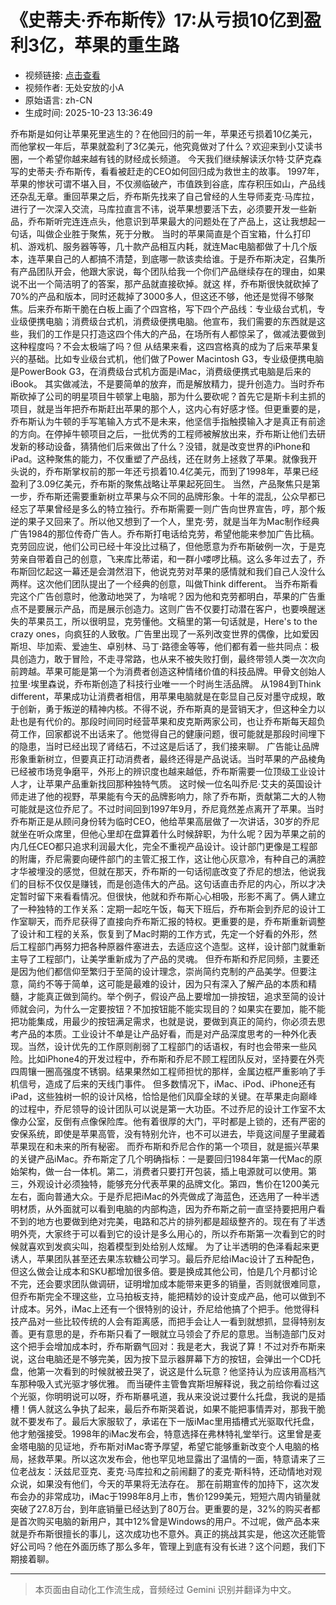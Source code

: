 # 《史蒂夫·乔布斯传》17:从亏损10亿到盈利3亿，苹果的重生路

- 视频链接: [点击查看](https://www.bilibili.com/video/BV1LiWBz1E6x)
- 视频作者: 无处安放的小A
- 原始语言: zh-CN
- 生成时间: 2025-10-23 13:36:49

乔布斯是如何让苹果死里逃生的？在他回归的前一年，苹果还亏损着10亿美元，而他掌权一年后，苹果就盈利了3亿美元，他究竟做对了什么？欢迎来到小艾读书圈，一个希望你越来越有钱的财经成长频道。
今天我们继续解读沃尔特·艾萨克森写的史蒂夫·乔布斯传，看看被赶走的CEO如何回归成为救世主的故事。
1997年，苹果的惨状可谓不堪入目，不仅濒临破产，市值跌到谷底，库存积压如山，产品线还杂乱无章。重回苹果之后，乔布斯先找来了自己曾经的人生导师麦克·马库拉，进行了一次深入交流，马库拉直言不讳，说苹果想要活下去，必须要开发一些新品，乔布斯听完连连点头，他意识到苹果最大的问题处在了产品上，这让我想起一句话，叫做企业胜于聚焦，死于分散。
当时的苹果简直是个百宝箱，什么打印机、游戏机、服务器等等，几十款产品相互内耗，就连Mac电脑都做了十几个版本，连苹果自己的人都搞不清楚，到底哪一款该卖给谁。于是乔布斯决定，召集所有产品团队开会，他跟大家说，每个团队给我一个你们产品继续存在的理由，如果说不出一个简洁明了的答案，那产品就直接砍掉。就这
样，乔布斯很快就砍掉了70%的产品和版本，同时还裁掉了3000多人，但这还不够，他还是觉得不够聚焦。后来乔布斯干脆在白板上画了个四宫格，写下四个产品线：专业级台式机，专业级便携电脑；消费级台式机，消费级便携电脑。他宣布，我们需要的东西就是这些，我们的工作是只打造这四个伟大的产品，在场所有人都惊呆了，做减法要做到这种程度吗？不会太极端了吗？但
从结果来看，这四宫格真的成为了后来苹果复兴的基础。比如专业级台式机，他们做了Power Macintosh G3，专业级便携电脑是PowerBook G3，在消费级台式机方面是iMac，消费级便携式电脑是后来的iBook。
其实做减法，不是要简单的放弃，而是解放精力，提升创造力。当时乔布斯砍掉了公司的明星项目牛顿掌上电脑，那为什么要砍呢？首先它是斯卡利主抓的项目，就是当年把乔布斯赶出苹果的那个人，这内心有好感才怪。但更重要的是，乔布斯认为牛顿的手写笔输入方式不是未来，他坚信手指触摸输入才是真正有前途的方向。在停掉牛顿项目之后，一批优秀的工程师被解放出来，乔布斯让他们去研发新的移动设备，猜猜他们后来做出了什么？没错，就是改变世界的iPhone和iPad。这种聚焦的能力，不仅重塑了产品线，还在财务上拯救了苹果。就像我开头说的，乔布斯掌权前的那一年还亏损着10.4亿美元，而到了1998年，苹果已经盈利了3.09亿美元，乔布斯的聚焦战略让苹果起死回生。
当然，产品聚焦只是第一步，乔布斯还需要重新树立苹果与众不同的品牌形象。十年的混乱，公众早都已经忘了苹果曾经是多么的特立独行。乔布斯需要一则广告向世界宣告，哼，那个叛逆的果子又回来了。所以他又想到了一个人，里克·劳，就是当年为Mac制作经典广告1984的那位传奇广告人。乔布斯打电话给克劳，希望他能来参加广告比稿。克劳回应说，他们公司已经十年没比过稿了，但他愿意为乔布斯破例一次，于是克劳亲自带着自己的创意，飞来库比蒂诺，和一群小喽啰比稿。这么多年过去了，乔布斯回忆起这一幕还是会潸然泪下，他说克劳对苹果的感情就和我们自己人没什么两样。这次他们团队提出了一个经典的创意，叫做Think different。
当乔布斯看完这个广告创意时，他激动地哭了，为啥呢？因为他和克劳都明白，苹果的广告重点不是要展示产品，而是展示创造力。这则广告不仅要打动潜在客户，也要唤醒迷失的苹果员工，所以很明显，克劳懂他。文稿里的第一句话就是，Here's to the crazy ones，向疯狂的人致敬。广告里出现了一系列改变世界的偶像，比如爱因斯坦、毕加索、爱迪生、卓别林、马丁·路德金等等，他们都有着一些共同点：极具创造力，敢于冒险，不走寻常路，也从来不被失败打倒，最终带领人类一次次向前跨越。苹果可能是第一个为消费者创造这种情绪价值的科技品牌。甲骨文创始人拉里·埃里森说，乔布斯创造了科技行业唯一一个时尚生活品牌。
从1984到Think different，苹果成功让消费者相信，用苹果电脑就是在彰显自己反对墨守成规，敢于创新，勇于叛逆的精神内核。不得不说，乔布斯真的是营销天才，但这种全力以赴也是有代价的。那段时间同时经营苹果和皮克斯两家公司，也让乔布斯每天超负荷工作，回家都说不出话来了。他觉得自己的健康问题，很可能就是那段时间埋下的隐患，当时已经出现了肾结石，不过这是后话了，我们接来聊。
广告能让品牌形象重新树立，但要真正打动消费者，最终还得是产品说话。当时苹果的产品棱角已经被市场竞争磨平，外形上的辨识度也越来越低，乔布斯需要一位顶级工业设计人才，让苹果产品重新找回那种独特气质。
这时候一位名叫乔尼·艾夫的英国设计师走进了他的视野，苹果能有今天的品牌影响力，除了乔布斯，贡献第二大的人物可能就是这位乔尼了。不过时间回到1997年9月，乔尼竟然差点离开了苹果。当时乔布斯正是从顾问身份转为临时CEO，他给苹果高层做了一次讲话，30岁的乔尼就坐在听众席里，但他心里却在盘算着什么时候辞职，为什么呢？因为苹果之前的内几任CEO都只追求利润最大化，完全不重视产品设计。设计部门更像是工程部的附庸，乔尼需要向硬件部门的主管汇报工作，这让他心灰意冷，有种自己的满腔才华被埋没的感觉，但就在那天，乔布斯的一句话彻底改变了乔尼的想法，他说我们的目标不仅仅是赚钱，而是创造伟大的产品。这句话直击乔尼的内心，所以才决定暂时留下来看看情况。但很快，他就和乔布斯心心相吸，形影不离了。俩人建立了一种独特的工作关系：定期一起吃午饭，每天下班后，乔布斯会到乔尼的设计工作室聊天，而乔尼获得了直接向乔布斯汇报的特权。更重要的是，乔布斯重新调整了设计和工程的关系，恢复到了Mac时期的工作方式，先定一个好看的外形，然后工程部门再努力把各种原器件塞进去，去适应这个造型。这样，设计部门就重新主导了工程部门，让美学重新成为了产品的灵魂。
但乔布斯和乔尼同频，主要还是因为他们都信仰至繁归于至简的设计理念，崇尚简约克制的产品美学。但要注意，简约不等于简单，这可能是最难的设计，因为只有深入了解产品的本质和精髓，才能真正做到简约。举个例子，假设产品上要增加一排按钮，追求至简的设计师就会问，为什么一定要按钮？不加按钮能不能实现目的？如果实在要加，能不能把功能集成，用最少的按钮满足需求，也就是说，要做到真正的简约，你必须去思考产品的本质。工业设计不单是让产品好看，而是对产品深度思考的一种外化表现。当然，设计优先的工作原则削弱了工程部门的话语权，有时也会带来一些风险。比如iPhone4的开发过程中，乔布斯和乔尼不顾工程团队反对，坚持要在外壳四周镶一圈高强度不锈钢。结果果然如工程师担忧的那样，金属边框严重影响了手机信号，造成了后来的天线门事件。
但多数情况下，iMac、iPod、iPhone还有iPad，这些独树一帜的设计风格，恰恰是他们风靡全球的关键。在苹果走向巅峰的过程中，乔尼领导的设计团队可以说是第一大功臣。不过乔尼的设计工作室不太像办公室，反倒有点像保险库。他有着很厚的大门，平时都是上锁的，还有严密的安保系统，即使是苹果高管，没有特别允许，也不可以进去，毕竟这间屋子里藏着苹果现在和未来的所有秘密。
而乔布斯和乔尼合作的第一个项目，就是振兴苹果的关键产品iMac。乔布斯定了几个明确指标：一是要回归1984年第一代Mac的原始架构，做一台一体机。第二，消费者只要打开包装，插上电源就可以使用。第三，外观设计必须独特，能够充分代表苹果的品牌文化。第四，售价在1200美元左右，面向普通大众。于是乔尼把iMac的外壳做成了海蓝色，还选用了一种半透明材质，从外面就可以看到电脑的内部构造，因为乔布斯之前一直坚持要把用户看不到的地方也要做到绝对完美，电路和芯片的排列都是超级整齐的。现在有了半透明外壳，大家终于可以看到它的设计是多么用心的，所以乔布斯第一次看到它的时候就喜欢到发疯尖叫，抱着模型到处给别人炫耀。
为了让半透明的色泽看起来更诱人，苹果团队甚至还去果冻软糖公司学习。最后乔尼给iMac设计了五种配色，但这么做会让成本和SKU都增加很多倍。要是换成其他公司，怕是几个月都讨论不完，还会要求团队做调研，证明增加成本能带来更多的销量，否则就很难同意，但乔布斯完全不理这些，立马拍板支持，能把精妙的设计变成产品，他可以做到不计成本。另外，iMac上还有一个很特别的设计，乔尼给他搞了个把手。他觉得科技产品对一些比较传统的人会有距离感，而把手会让人一看到就想抓，显得特别友善。更有意思的是，乔布斯只看了一眼就立马领会了乔尼的意思。当制造部门反对这个把手会增加成本时，乔布斯霸气回对：我是老大，我说了算！不过对乔布斯来说，这台电脑还是不够完美，因为按下显示器屏幕下方的按钮，会弹出一个CD托盘，他第一次看到的时候就被丑哭了，说这是什么玩意？他坚持认为应该用高档汽车那种吸入式光驱才够优雅。
而当硬件主管鲁宾斯坦解释说，我之前给你看过这个光驱，你明明说可以呀，乔布斯暴吼道，我从来没说过要什么托盘，我说的是插槽！俩人就这么争执了起来，最后乔布斯哭着说，如果不能把事情弄对，那我干脆就不要发布了。最后大家服软了，承诺在下一版iMac里用插槽式光驱取代托盘，他才勉强接受。1998年的iMac发布会，特意选择在弗林特礼堂举行。这里曾是麦金塔电脑的见证地，乔布斯对iMac寄予厚望，希望它能够重新改变个人电脑的格局，拯救苹果。所以这次发布会，他也罕见地显露出了温情的一面，特意请来了三位老战友：沃兹尼亚克、麦克·马库拉和之前闹翻了的麦克·斯科特，还动情地对观众说，如果没有他们，今天的苹果将无法存在。
那在前期宣传的加持下，这次发布会办的非常成功，iMac于1998年8月上市，售价1299美元，短短六周内销量就突破了27.8万台，到年底销量已经达到了80万台。更重要的是，32%的购买者都是首次购买电脑的新用户，其中12%曾是Windows的用户。不过呢，做产品本来就是乔布斯很擅长的事儿，这次成功也不意外。真正的挑战其实是，他这次还能管好公司吗？他在外面历练了那么多年，管理上到底有没有长进？这个问题，我们下期接着聊。

---

> 本页面由自动化工作流生成，音频经过 Gemini 识别并翻译为中文。
